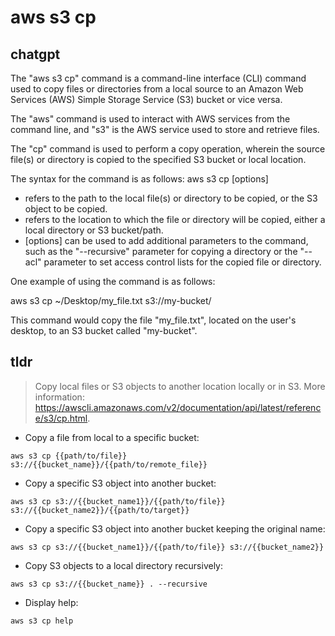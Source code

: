 # aws s3 cp 
## chatgpt 
The "aws s3 cp" command is a command-line interface (CLI) command used to copy files or directories from a local source to an Amazon Web Services (AWS) Simple Storage Service (S3) bucket or vice versa.

The "aws" command is used to interact with AWS services from the command line, and "s3" is the AWS service used to store and retrieve files.

The "cp" command is used to perform a copy operation, wherein the source file(s) or directory is copied to the specified S3 bucket or local location.

The syntax for the command is as follows:
aws s3 cp <source> <destination> [options]

- <source> refers to the path to the local file(s) or directory to be copied, or the S3 object to be copied.
- <destination> refers to the location to which the file or directory will be copied, either a local directory or S3 bucket/path.
- [options] can be used to add additional parameters to the command, such as the "--recursive" parameter for copying a directory or the "--acl" parameter to set access control lists for the copied file or directory.

One example of using the command is as follows:

aws s3 cp ~/Desktop/my_file.txt s3://my-bucket/

This command would copy the file "my_file.txt", located on the user's desktop, to an S3 bucket called "my-bucket". 

## tldr 
 
> Copy local files or S3 objects to another location locally or in S3.
> More information: <https://awscli.amazonaws.com/v2/documentation/api/latest/reference/s3/cp.html>.

- Copy a file from local to a specific bucket:

`aws s3 cp {{path/to/file}} s3://{{bucket_name}}/{{path/to/remote_file}}`

- Copy a specific S3 object into another bucket:

`aws s3 cp s3://{{bucket_name1}}/{{path/to/file}} s3://{{bucket_name2}}/{{path/to/target}}`

- Copy a specific S3 object into another bucket keeping the original name:

`aws s3 cp s3://{{bucket_name1}}/{{path/to/file}} s3://{{bucket_name2}}`

- Copy S3 objects to a local directory recursively:

`aws s3 cp s3://{{bucket_name}} . --recursive`

- Display help:

`aws s3 cp help`
